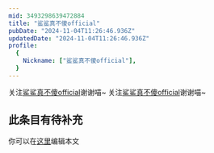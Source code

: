 ```yaml
---
mid: 3493298639472884
title: "鲨鲨真不傻official"
pubDate: "2024-11-04T11:26:46.936Z"
updatedDate: "2024-11-04T11:26:46.936Z"
profile:
  {
    Nickname: ["鲨鲨真不傻official"],
  }
---
```


关注[鲨鲨真不傻official](https://space.bilibili.com/3493298639472884)谢谢喵~ 关注[鲨鲨真不傻official](https://space.bilibili.com/3493298639472884)谢谢喵~

## 此条目有待补充
你可以在[这里](https://github.com/Yuhanawa/VTuber.ICU/edit/master/src/content/v/鲨鲨真不傻official/index.md)编辑本文
